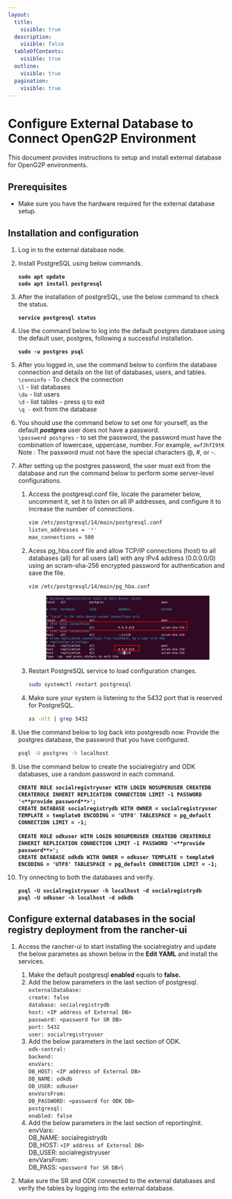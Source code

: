 ```yaml
---
layout:
  title:
    visible: true
  description:
    visible: false
  tableOfContents:
    visible: true
  outline:
    visible: true
  pagination:
    visible: true
---
```


# Configure External Database to Connect OpenG2P Environment

This document provides instructions to setup and install external database for OpenG2P environments.

## Prerequisites <a href="#prerequisites" id="prerequisites"></a>

* Make sure you have the hardware required for the external database setup.

## Installation and configuration

1. Log in to the external database node.&#x20;
2.  Install PostgreSQL using below commands.

    <pre class="language-bash"><code class="lang-bash"><strong>sudo apt update
    </strong><strong>sudo apt install postgresql
    </strong></code></pre>
3.  After the installation of postgreSQL, use the below command to check the status.

    <pre class="language-bash"><code class="lang-bash"><strong>service postgresql status
    </strong></code></pre>
4.  Use the command below to log into the default postgres database using the default user, postgres, following a successful installation.&#x20;

    <pre class="language-bash"><code class="lang-bash"><strong>sudo -u postgres psql
    </strong></code></pre>
5. After you logged in, use the command below to confirm the database connection and details on the list of databases, users, and tables.\
   `\conninfo` - To check the connection\
   `\l` -  list databases\
   `\du` - list users\
   `\d` - list tables - press q to exit\
   `\q -`  exit from the database
6. You should use the command below to set one for yourself, as the default _**postgres**_ user does not have a password.\
   `\password postgres` - to set the password, the password must have the combination of lowercase, uppercase, number. For example, `xwfJhfI9tK`\
   Note :  The password must not have the special characters @, #, or -.
7. After setting up the postgres password, the user must exit from the database and run the command below to perform some server-level configurations.
   1.  Access the postgresql.conf file, locate the parameter below, uncomment it, set it to listen on all IP addresses, and configure it to increase the number of connections.

       ```bash
       vim /etc/postgresql/14/main/postgresql.conf
       listen_addresses = '*'
       max_connections = 500
       ```
   2.  Acess pg\_hba.conf file and allow TCP/IP connections (host) to all databases (all) for all users (all) with any IPv4 address (0.0.0.0/0) using an scram-sha-256 encrypted password for authentication and save the file.

       ```bash
       vim /etc/postgresql/14/main/pg_hba.conf
       ```

       <figure><img src="../../.gitbook/assets/postgres1 (2).png" alt=""><figcaption></figcaption></figure>
   3.  Restart PostgreSQL service to load configuration changes.

       ```bash
       sudo systemctl restart postgresql
       ```
   4.  Make sure your system is listening to the 5432 port that is reserved for PostgreSQL.

       ```bash
       ss -nlt | grep 5432
       ```
8.  Use the command below to log back into postgresdb now. Provide the postgres database, the password that you have configured.

    ```bash
    psql -U postgres -h localhost
    ```
9.  Use the command below to create the socialregistry and ODK databases, use a random password in each command.

    <pre class="language-bash"><code class="lang-bash"><strong>CREATE ROLE socialregistryuser WITH LOGIN NOSUPERUSER CREATEDB CREATEROLE INHERIT REPLICATION CONNECTION LIMIT -1 PASSWORD '&#x3C;**provide password**>';
    </strong><strong>CREATE DATABASE socialregistrydb WITH OWNER = socialregistryuser TEMPLATE = template0 ENCODING = 'UTF8' TABLESPACE = pg_default CONNECTION LIMIT = -1;
    </strong><strong>
    </strong><strong>CREATE ROLE odkuser WITH LOGIN NOSUPERUSER CREATEDB CREATEROLE INHERIT REPLICATION CONNECTION LIMIT -1 PASSWORD '&#x3C;**provide password**>';
    </strong><strong>CREATE DATABASE odkdb WITH OWNER = odkuser TEMPLATE = template0 ENCODING = 'UTF8' TABLESPACE = pg_default CONNECTION LIMIT = -1;
    </strong></code></pre>
10. Try onnecting to both the databases and verify.

    <pre class="language-bash"><code class="lang-bash"><strong>psql -U socialregistryuser -h localhost -d socialregistrydb
    </strong><strong>psql -U odkuser -h localhost -d odkdb
    </strong></code></pre>

## Configure external databases in the social registry deployment from the rancher-ui

1. Access the rancher-ui to start installing the socialregistry and update the below parametes as shown below in the **Edit YAML** and install the services.
   1. Make the default postgresql **enabled** equals to **false.**
   2. Add the below parameters in the last section of postgresql.\
      `externalDatabase:` \
      &#x20;   `create: false` \
      &#x20;   `database: socialregistrydb` \
      &#x20;   `host: <IP address of External DB>`\
      &#x20;   `password: <password for SR DB>`\
      &#x20;   `port: 5432` \
      &#x20;   `user: socialregistryuser`
   3. Add the below parameters in the last section of ODK.\
      `odk-central:` \
      &#x20;  `backend:` \
      &#x20;    `envVars:`\
      &#x20;      `DB_HOST: <IP address of External DB>`\
      &#x20;      `DB_NAME: odkdb`\
      &#x20;      `DB_USER: odkuser`\
      &#x20;      `envVarsFrom:` \
      &#x20;      `DB_PASSWORD: <password for ODK DB>`\
      &#x20; `postgresql:` \
      &#x20;    `enabled: false`
   4. Add the below parameters in the last section of reportingInit.\
      envVars: \
      &#x20;     DB\_NAME: socialregistrydb \
      &#x20;     DB\_HOST: `<IP address of External DB>` \
      &#x20;     DB\_USER: socialregistryuser\
      envVarsFrom: \
      &#x20;      DB\_PASS: `<password for SR DB>`\

2. Make sure the SR and ODK connected to the external databases and verify the tables by logging into the external database.
